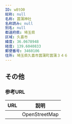 ```yaml
---
ID: w8tO0
総称: null
名称: 菖蒲神社
名称読み: null
別名: null
都道府県: 埼玉県
区域: 久喜市
緯度: 36.0678948
経度: 139.6040833
郵便番号: 3460106
住所: 埼玉県久喜市菖蒲町菖蒲３４６
---
```


## その他

### 参考URL

| URL | 説明          |
| --- | ------------- |
|     | OpenStreetMap |
